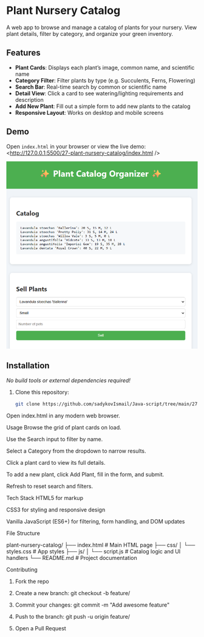 # Plant Nursery Catalog

A web app to browse and manage a catalog of plants for your nursery. View plant details, filter by category, and organize your green inventory.

## Features

- **Plant Cards**: Displays each plant’s image, common name, and scientific name  
- **Category Filter**: Filter plants by type (e.g. Succulents, Ferns, Flowering)  
- **Search Bar**: Real-time search by common or scientific name  
- **Detail View**: Click a card to see watering/lighting requirements and description  
- **Add New Plant**: Fill out a simple form to add new plants to the catalog  
- **Responsive Layout**: Works on desktop and mobile screens  

## Demo

Open `index.html` in your browser or view the live demo:  
<http://127.0.0.1:5500/27-plant-nursery-catalog/index.html  />

![Screenshot of the Plant Nursery Catalog app](./screenshot.png)

## Installation

_No build tools or external dependencies required!_

1. Clone this repository:  
   ```bash
   git clone https://github.com/sadykovIsmail/Java-script/tree/main/27-plant-nursery-catalog
Open index.html in any modern web browser.

Usage
Browse the grid of plant cards on load.

Use the Search input to filter by name.

Select a Category from the dropdown to narrow results.

Click a plant card to view its full details.

To add a new plant, click Add Plant, fill in the form, and submit.

Refresh to reset search and filters.

Tech Stack
HTML5 for markup

CSS3 for styling and responsive design

Vanilla JavaScript (ES6+) for filtering, form handling, and DOM updates

File Structure

plant-nursery-catalog/
├── index.html             # Main HTML page
├── css/
│   └── styles.css         # App styles
├── js/
│   └── script.js          # Catalog logic and UI handlers
└── README.md              # Project documentation

Contributing
1) Fork the repo

2) Create a new branch:
git checkout -b feature/<your-branch-name>

3) Commit your changes:
git commit -m "Add awesome feature"

4) Push to the branch:
git push -u origin feature/<your-branch-name>

5) Open a Pull Request
